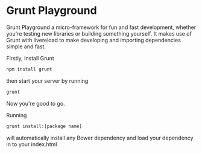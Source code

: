 Grunt Playground
=========
Grunt Playground a micro-framework for fun and fast development, whether you're testing new libraries or building something yourself.  It makes use of Grunt with livereload to make developing and importing dependencies simple and fast.


Firstly, install Grunt
```sh
npm install grunt
```

then start your server by running
```sh
grunt
```

Now you're good to go.

Running 
```sh
grunt install:[package name]
```
will automatically install any Bower dependency and load your dependency in to your index.html
